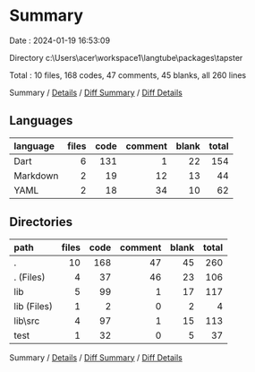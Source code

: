 # Summary

Date : 2024-01-19 16:53:09

Directory c:\\Users\\acer\\workspace1\\langtube\\packages\\tapster

Total : 10 files,  168 codes, 47 comments, 45 blanks, all 260 lines

Summary / [Details](details.md) / [Diff Summary](diff.md) / [Diff Details](diff-details.md)

## Languages
| language | files | code | comment | blank | total |
| :--- | ---: | ---: | ---: | ---: | ---: |
| Dart | 6 | 131 | 1 | 22 | 154 |
| Markdown | 2 | 19 | 12 | 13 | 44 |
| YAML | 2 | 18 | 34 | 10 | 62 |

## Directories
| path | files | code | comment | blank | total |
| :--- | ---: | ---: | ---: | ---: | ---: |
| . | 10 | 168 | 47 | 45 | 260 |
| . (Files) | 4 | 37 | 46 | 23 | 106 |
| lib | 5 | 99 | 1 | 17 | 117 |
| lib (Files) | 1 | 2 | 0 | 2 | 4 |
| lib\\src | 4 | 97 | 1 | 15 | 113 |
| test | 1 | 32 | 0 | 5 | 37 |

Summary / [Details](details.md) / [Diff Summary](diff.md) / [Diff Details](diff-details.md)